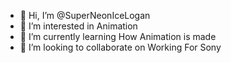 - 👋 Hi, I’m @SuperNeonIceLogan
- 👀 I’m interested in Animation
- 🌱 I’m currently learning How Animation is made
- 💞️ I’m looking to collaborate on Working For Sony
